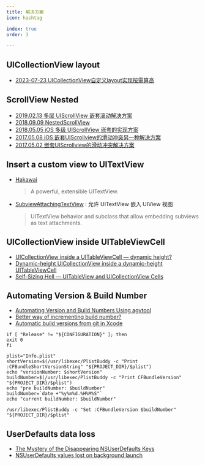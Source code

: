 ```yaml
---
title: 解决方案
icon: hashtag

index: true
order: 3

---
```


## UICollectionView layout

- [2023-07-23 UICollectionView自定义layout实现按需算高](https://mp.weixin.qq.com/s/I6vKOTorr0tYeETzDB0yZQ)

## ScrollView Nested

- [2019.02.13 多层 UIScrollView 嵌套滚动解决方案](https://juejin.im/post/5c63ee7d51882562654aaf37)
- [2018.09.09 NestedScrollView](https://github.com/ApterKing/NestedScrollView)
- [2018.05.05 iOS 多级 UIScrollView 嵌套的实现方案](http://www.lymanli.com/2018/05/05/nest-tableview/)
- [2017.05.08 iOS 嵌套UIScrollview的滑动冲突另一种解决方案](https://www.jianshu.com/p/df01610b4e73)
- [2017.05.02 嵌套UIScrollview的滑动冲突解决方案](https://www.jianshu.com/p/040772693872)

## Insert a custom view to UITextView

- [Hakawai](https://github.com/linkedin/Hakawai)
    > A powerful, extensible UITextView.
- [SubviewAttachingTextView](https://github.com/vlas-voloshin/SubviewAttachingTextView) : 允许 UITextView 嵌入 UIView 视图
    > UITextView behavior and subclass that allow embedding subviews as text attachments.

## UICollectionView inside UITableViewCell

- [UICollectionView inside a UITableViewCell — dynamic height?](https://stackoverflow.com/questions/24126708)
- [Dynamic-height UICollectionView inside a dynamic-height UITableViewCell](https://stackoverflow.com/questions/56318626)
- [Self-Sizing Hell — UITableView and UICollectionView Cells](https://medium.com/better-programming/self-sizing-hell-uitableview-and-uicollectionview-cells-509f0fdc7ff1)

## Automating Version & Build Number

- [Automating Version and Build Numbers Using agvtool](https://developer.apple.com/library/archive/qa/qa1827/_index.html)
- [Better way of incrementing build number?](https://stackoverflow.com/questions/9258344/better-way-of-incrementing-build-number)
- [Automatic build versions from git in Xcode](https://gist.github.com/acrookston/55d69a16cd5363426dbf7a3d6a9ee6ce)

```shell
if [ "Release" != "${CONFIGURATION}" ]; then
exit 0
fi

plist="Info.plist"
shortVersion=$(/usr/libexec/PlistBuddy -c "Print :CFBundleShortVersionString" "${PROJECT_DIR}/$plist")
echo "versionNumber: $shortVersion"
buildNumber=$(/usr/libexec/PlistBuddy -c "Print CFBundleVersion" "${PROJECT_DIR}/$plist")
echo "pre buildNumber: $buildNumber"
buildNumber=`date +"%y%m%d.%H%M%S"`
echo "current buildNumber: $buildNumber"

/usr/libexec/PlistBuddy -c "Set :CFBundleVersion $buildNumber" "${PROJECT_DIR}/$plist"
```

## UserDefaults data loss

- [The Mystery of the Disappearing NSUserDefaults Keys](https://damir.me/the-mystery-of-the-disappearing-nsuserdefaults-keys/)
- [NSUserDefaults values lost on background launch](https://forums.developer.apple.com/thread/15685)